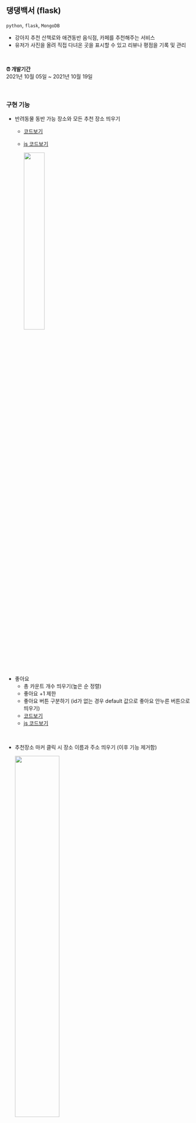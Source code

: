 ## 댕댕백서 (flask)
`python`, `flask`, `MongoDB`

                      
- 강아지 추천 산책로와 애견동반 음식점, 카페를 추천해주는 서비스
- 유저가 사진을 올려 직접 다녀온 곳을 표시할 수 있고 리뷰나 평점을 기록 및 관리

<br>

**⏰ 개발기간**                    
2021년 10월 05일 ~ 2021년 10월 19일   
                      
<br>

### 구현 기능

- 반려동물 동반 가능 장소와 모든 추천 장소 띄우기
  - [코드보기](https://github.com/haedal-uni/Team14/blob/develop/app.py#L21)                      
  - [js 코드보기](https://github.com/haedal-uni/Team14/blob/develop/static/js/recommend.js#L24)      

     <img src = https://user-images.githubusercontent.com/74857364/137356284-e06565e2-d723-4736-8c16-c5ff097d22be.gif width="35%">
     
<br>

- 좋아요
  - 총 카운트 개수 띄우기(높은 순 정렬)
  - 좋아요 +1 제한
  - 좋아요 버튼 구분하기 (id가 없는 경우 default 값으로 좋아요 안누른 버튼으로 띄우기)
  - [코드보기](https://github.com/haedal-uni/Team14/blob/develop/app.py#L32)
  - [js 코드보기](https://github.com/haedal-uni/Team14/blob/develop/static/js/recommend.js#L165)

<br>

- 추천장소 마커 클릭 시 장소 이름과 주소 띄우기 (이후 기능 제거함)

  <img src = https://user-images.githubusercontent.com/74857364/137246319-0d426149-709b-4496-b87b-83a7fca547c1.gif width="50%">
                                                             
  - [코드보기](https://github.com/haedal-uni/Team14/commit/4311b794a419991f967654e81721c4a090108dd5) 

<br>

### 프로젝트 개발일지(Tistory)
- [23일차_2차 팀프로젝트 시작](https://lu-delight.tistory.com/231)
- [25일차_팀 프로젝트 계획짜기](https://lu-delight.tistory.com/236)
- [30일차_프로젝트 구현 시작](https://lu-delight.tistory.com/244)
- [31일차_기능 구현하기](https://lu-delight.tistory.com/245)
- [33일차_피드백 정리 및 기능 구현](https://lu-delight.tistory.com/247)
- [5주차(35일차)_프로젝트 기능 구현](https://lu-delight.tistory.com/248)


<br>

### 영상으로 보기 
#### 애완동물 산책 정보 플랫폼 - 댕댕백서 (POC 프로젝트)
[<img src = http://img.youtube.com/vi/epJgGWekB6I/0.jpg width="30%">](https://www.youtube.com/watch?v=epJgGWekB6I&t=4s) 

<br>

#### 애완동물 산책 정보 플랫폼 - 댕댕백서 (2차 프로젝트)
[<img src = http://img.youtube.com/vi/epJgGWekB6I/0.jpg width="30%">
](https://youtu.be/gy1DqIr5lxg)

<br>

## 🙋🏻‍♀️🙋🏻‍♂️ 팀 개발일지
#### 1차 프로젝트
- [1차 프로젝트 POC](https://lu-delight.tistory.com/204)        
- [1차 프로젝트 수정](https://lu-delight.tistory.com/217)       
- [1차 프로젝트 회고](https://lu-delight.tistory.com/222)              

<br>

#### 2차 프로젝트
- [2차 프로젝트 Starting Assignment](https://lu-delight.tistory.com/230)
- [2차 프로젝트 _ KPT 회고](https://lu-delight.tistory.com/251)
